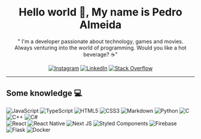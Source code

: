 <h1 align="center"> 
  Hello world 👋, My name is Pedro Almeida
</h1>
<p align='center'>
" I'm a developer passionate about technology, games and movies.
  <br>
 Always venturing into the world of programming. Would you like a hot beverage? ☕️"
<div align="center">

[![Instagram](https://img.shields.io/badge/Instagram-000.svg?logo=Instagram&logoColor=#c536af)](https://www.instagram.com/pedro_almeidaaj/?igshid=MmIzYWVlNDQ5Yg%3D%3D)
[![LinkedIn](https://img.shields.io/badge/LinkedIn-000.svg?logo=linkedin&logoColor=blue)](https://www.linkedin.com/in/pedro-antonio-justino-de-almeida)
[![Stack Overflow](https://img.shields.io/badge/-Stackoverflow-000?logo=stack-overflow&logoColor=#f79010)](https://stackoverflow.com/users/21537218)

</div>
</p>

---

## Some knowledge 💻


![JavaScript](https://img.shields.io/badge/-JavaScript-000?style=for-the-badge&logo=javascript&logoColor=white)
![TypeScript](https://img.shields.io/badge/typescript-000.svg?style=for-the-badge&logo=typescript&logoColor=white)
![HTML5](https://img.shields.io/badge/-HTML5-000?style=for-the-badge&logo=html5&logoColor=white)
![CSS3](https://img.shields.io/badge/-CSS3-000?style=for-the-badge&logo=css3&logoColor=white)
![Markdown](https://img.shields.io/badge/-Markdown-000?style=for-the-badge&logo=markdown&logoColor=white)
![Python](https://img.shields.io/badge/-python-000?style=for-the-badge&logo=python&logoColor=white)
![C](https://img.shields.io/badge/-C-000?style=for-the-badge&logo=C&logoColor=white)
![C++](https://img.shields.io/badge/-C++-000?style=for-the-badge&logo=C%2B%2B&logoColor=white)
![C#](https://img.shields.io/badge/-C%23-000?style=for-the-badge&logo=C%20Sharp&logoColor=white)
<br>
![React](https://img.shields.io/badge/-ReactJS-000?style=for-the-badge&logo=react&logoColor=white)
![React Native](https://img.shields.io/badge/react_native-000.svg?style=for-the-badge&logo=react&logoColor=white)
![Next JS](https://img.shields.io/badge/-NextJS-000?style=for-the-badge&logo=next.js&logoColor=white)
![Styled Components](https://img.shields.io/badge/styled--components-000?style=for-the-badge&logo=styled-components&logoColor=white)
![Firebase](https://img.shields.io/badge/-Firebase-000?style=for-the-badge&logo=firebase&logoColor=white)
![Flask](https://img.shields.io/badge/flask-000.svg?style=for-the-badge&logo=flask&logoColor=white)
![Docker](https://img.shields.io/badge/docker-000.svg?style=for-the-badge&logo=docker&logoColor=white)


